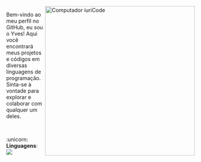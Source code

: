 <img src="https://raw.githubusercontent.com/MicaelliMedeiros/micaellimedeiros/master/image/computer-illustration.png" min-width="400px" max-width="400px" width="400px" align="right" alt="Computador iuriCode">

<p align="left"> 
Bem-vindo ao meu perfil no GitHub, eu sou o Yves!
Aqui você encontrará meus projetos e códigos em diversas linguagens de programação. Sinta-se à vontade para explorar e colaborar com qualquer um deles.
</p><br>

<p align="left">
  :unicorn: <strong>Linguagens</strong>: <img src="https://skillicons.dev/icons?i=python,css,html,php,java"/>
</p>
